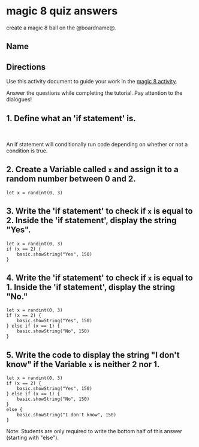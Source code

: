 # magic 8 quiz answers

create a magic 8 ball on the @boardname@.

## Name

## Directions

Use this activity document to guide your work in the [magic 8 activity](/lessons/magic-8/activity).

Answer the questions while completing the tutorial. Pay attention to the dialogues!

## 1. Define what an 'if statement' is.

<br />

An if statement will conditionally run code depending on whether or not a condition is true.

## 2. Create a Variable called ``x`` and assign it to a random number between 0 and 2.

```blocks
let x = randint(0, 3)
```

## 3. Write the 'if statement' to check if ``x`` is equal to 2. Inside the 'if statement', display the string "Yes".

```blocks
let x = randint(0, 3)
if (x == 2) {
    basic.showString("Yes", 150)
}
```

## 4. Write the 'if statement' to check if ``x`` is equal to 1. Inside the 'if statement', display the string "No."

```blocks
let x = randint(0, 3)
if (x == 2) {
    basic.showString("Yes", 150)
} else if (x == 1) {
    basic.showString("No", 150)
}
```

## 5. Write the code to display the string "I don't know" if the Variable ``x`` is neither 2 nor 1.

```blocks
let x = randint(0, 3)
if (x == 2) {
    basic.showString("Yes", 150)
} else if (x == 1) {
    basic.showString("No", 150)
}
else {
    basic.showString("I don't know", 150)
}
```

Note: Students are only required to write the bottom half of this answer (starting with "else").


